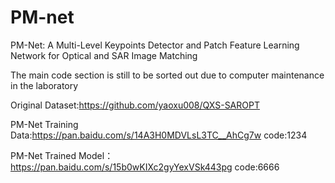 # PM-net
PM-Net: A Multi-Level Keypoints Detector and Patch Feature Learning Network for Optical and SAR Image Matching

The main code section is still to be sorted out due to computer maintenance in the laboratory

Original Dataset:https://github.com/yaoxu008/QXS-SAROPT

PM-Net Training Data:https://pan.baidu.com/s/14A3H0MDVLsL3TC__AhCg7w   code:1234

PM-Net Trained Model：https://pan.baidu.com/s/15b0wKIXc2gyYexVSk443pg   code:6666

